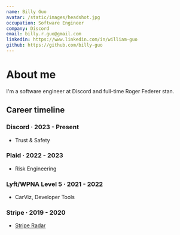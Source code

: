 ```yaml
---
name: Billy Guo
avatar: /static/images/headshot.jpg
occupation: Software Engineer
company: Discord
email: billy.r.guo@gmail.com
linkedin: https://www.linkedin.com/in/william-guo
github: https://github.com/billy-guo
---
```


# About me

I'm a software engineer at Discord and full-time Roger Federer stan.

## Career timeline

### Discord · 2023 - Present

- Trust & Safety

### Plaid · 2022 - 2023

- Risk Engineering

### Lyft/WPNA Level 5 · 2021 - 2022

- CarViz, Developer Tools

### Stripe · 2019 - 2020

- [Stripe Radar](https://stripe.com/radar)
